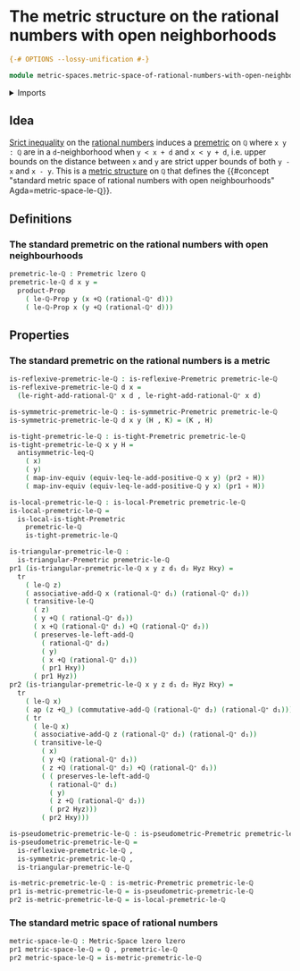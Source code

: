 # The metric structure on the rational numbers with open neighborhoods

```agda
{-# OPTIONS --lossy-unification #-}

module metric-spaces.metric-space-of-rational-numbers-with-open-neighborhoods where
```

<details><summary>Imports</summary>

```agda
open import elementary-number-theory.addition-rational-numbers
open import elementary-number-theory.difference-rational-numbers
open import elementary-number-theory.inequality-rational-numbers
open import elementary-number-theory.positive-rational-numbers
open import elementary-number-theory.rational-numbers
open import elementary-number-theory.strict-inequality-rational-numbers

open import foundation.action-on-identifications-functions
open import foundation.cartesian-product-types
open import foundation.dependent-pair-types
open import foundation.empty-types
open import foundation.equivalences
open import foundation.function-types
open import foundation.identity-types
open import foundation.propositions
open import foundation.transport-along-identifications
open import foundation.universe-levels

open import metric-spaces.extensional-premetric-structures
open import metric-spaces.metric-spaces
open import metric-spaces.metric-structures
open import metric-spaces.monotonic-premetric-structures
open import metric-spaces.premetric-structures
open import metric-spaces.pseudometric-structures
open import metric-spaces.reflexive-premetric-structures
open import metric-spaces.symmetric-premetric-structures
open import metric-spaces.triangular-premetric-structures
```

</details>

## Idea

[Srict inequality](elementary-number-theory.strict-inequality-rational-numbers.md)
on the [rational numbers](elementary-number-theory.rational-numbers.md) induces
a [premetric](metric-spaces.premetric-structures.md) on `ℚ` where `x y : ℚ` are
in a `d`-neighborhood when `y < x + d` and `x < y + d`, i.e. upper bounds on the
distance between `x` and `y` are strict upper bounds of both `y - x` and
`x - y`. This is a [metric structure](metric-spaces.metric-structures.md) on `ℚ`
that defines the
{{#concept "standard metric space of rational numbers with open neighbourhoods" Agda=metric-space-le-ℚ}}.

## Definitions

### The standard premetric on the rational numbers with open neighbourhoods

```agda
premetric-le-ℚ : Premetric lzero ℚ
premetric-le-ℚ d x y =
  product-Prop
    ( le-ℚ-Prop y (x +ℚ (rational-ℚ⁺ d)))
    ( le-ℚ-Prop x (y +ℚ (rational-ℚ⁺ d)))
```

## Properties

### The standard premetric on the rational numbers is a metric

```agda
is-reflexive-premetric-le-ℚ : is-reflexive-Premetric premetric-le-ℚ
is-reflexive-premetric-le-ℚ d x =
  (le-right-add-rational-ℚ⁺ x d , le-right-add-rational-ℚ⁺ x d)

is-symmetric-premetric-le-ℚ : is-symmetric-Premetric premetric-le-ℚ
is-symmetric-premetric-le-ℚ d x y (H , K) = (K , H)

is-tight-premetric-le-ℚ : is-tight-Premetric premetric-le-ℚ
is-tight-premetric-le-ℚ x y H =
  antisymmetric-leq-ℚ
    ( x)
    ( y)
    ( map-inv-equiv (equiv-leq-le-add-positive-ℚ x y) (pr2 ∘ H))
    ( map-inv-equiv (equiv-leq-le-add-positive-ℚ y x) (pr1 ∘ H))

is-local-premetric-le-ℚ : is-local-Premetric premetric-le-ℚ
is-local-premetric-le-ℚ =
  is-local-is-tight-Premetric
    premetric-le-ℚ
    is-tight-premetric-le-ℚ

is-triangular-premetric-le-ℚ :
  is-triangular-Premetric premetric-le-ℚ
pr1 (is-triangular-premetric-le-ℚ x y z d₁ d₂ Hyz Hxy) =
  tr
    ( le-ℚ z)
    ( associative-add-ℚ x (rational-ℚ⁺ d₁) (rational-ℚ⁺ d₂))
    ( transitive-le-ℚ
      ( z)
      ( y +ℚ ( rational-ℚ⁺ d₂))
      ( x +ℚ (rational-ℚ⁺ d₁) +ℚ (rational-ℚ⁺ d₂))
      ( preserves-le-left-add-ℚ
        ( rational-ℚ⁺ d₂)
        ( y)
        ( x +ℚ (rational-ℚ⁺ d₁))
        ( pr1 Hxy))
      ( pr1 Hyz))
pr2 (is-triangular-premetric-le-ℚ x y z d₁ d₂ Hyz Hxy) =
  tr
    ( le-ℚ x)
    ( ap (z +ℚ_) (commutative-add-ℚ (rational-ℚ⁺ d₂) (rational-ℚ⁺ d₁)))
    ( tr
      ( le-ℚ x)
      ( associative-add-ℚ z (rational-ℚ⁺ d₂) (rational-ℚ⁺ d₁))
      ( transitive-le-ℚ
        ( x)
        ( y +ℚ (rational-ℚ⁺ d₁))
        ( z +ℚ (rational-ℚ⁺ d₂) +ℚ (rational-ℚ⁺ d₁))
        ( ( preserves-le-left-add-ℚ
          ( rational-ℚ⁺ d₁)
          ( y)
          ( z +ℚ (rational-ℚ⁺ d₂))
          ( pr2 Hyz)))
        ( pr2 Hxy)))

is-pseudometric-premetric-le-ℚ : is-pseudometric-Premetric premetric-le-ℚ
is-pseudometric-premetric-le-ℚ =
  is-reflexive-premetric-le-ℚ ,
  is-symmetric-premetric-le-ℚ ,
  is-triangular-premetric-le-ℚ

is-metric-premetric-le-ℚ : is-metric-Premetric premetric-le-ℚ
pr1 is-metric-premetric-le-ℚ = is-pseudometric-premetric-le-ℚ
pr2 is-metric-premetric-le-ℚ = is-local-premetric-le-ℚ
```

### The standard metric space of rational numbers

```agda
metric-space-le-ℚ : Metric-Space lzero lzero
pr1 metric-space-le-ℚ = ℚ , premetric-le-ℚ
pr2 metric-space-le-ℚ = is-metric-premetric-le-ℚ
```
